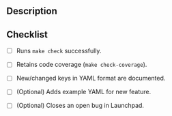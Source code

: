 
## Description


## Checklist

- [ ] Runs `make check` successfully.
- [ ] Retains code coverage (`make check-coverage`).
- [ ] New/changed keys in YAML format are documented.
- [ ] \(Optional\) Adds example YAML for new feature.
- [ ] \(Optional\) Closes an open bug in Launchpad.

